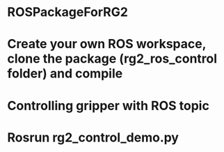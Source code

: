 # ROSPackageForRG2
# Create your own ROS workspace, clone the package (rg2_ros_control folder) and compile
# Controlling gripper with ROS topic
# Rosrun rg2_control_demo.py
 
